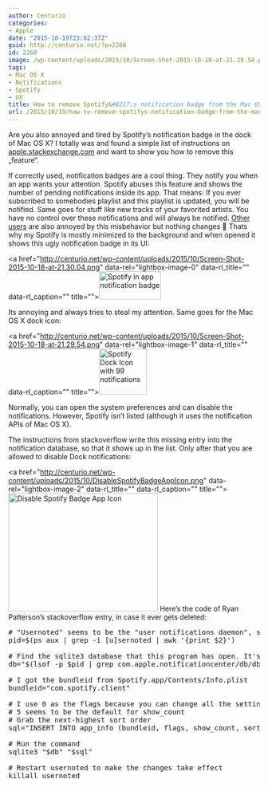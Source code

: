 ```yaml
---
author: Centurio
categories:
- Apple
date: "2015-10-19T23:02:37Z"
guid: http://centurio.net/?p=2260
id: 2260
image: /wp-content/uploads/2015/10/Screen-Shot-2015-10-18-at-21.29.54.png
tags:
- Mac OS X
- Notifications
- Spotify
- UX
title: How to remove Spotify&#8217;s notification badge from the Mac OS X dock
url: /2015/10/19/how-to-remove-spotifys-notification-badge-from-the-mac-os-x-dock/
---
```

Are you also annoyed and tired by Spotify&#8217;s notification badge in the dock of Mac OS X? I totally was and found a simple list of instructions on [apple.stackexchange.com](http://apple.stackexchange.com/questions/153182/remove-dock-notification-badge-for-apps-not-in-notification-center/194316#194316)&nbsp;and want to show you how to remove this &#8222;feature&#8220;.

If correctly used, notification badges are a cool thing. They notify you when an app wants your attention. Spotify abuses this feature and shows the number of pending notifications inside its app. That means: If you ever subscribed to somebodies playlist and this playlist is updated, you will be notified. Same goes for stuff like new tracks of your favorited artists. You have no control over these notifications and will always be notified. [Other](https://community.spotify.com/t5/Help-Accounts-and-Subscriptions/Disable-Notifications/td-p/147336) [users](https://community.spotify.com/t5/Help-Desktop-Mac/Disabling-Mac-OS-X-Dock-badge-notifications-about-additions-to/m-p/609362#M3325) are also annoyed&nbsp;by this misbehavior but nothing changes 🙁 Thats why my Spotify is mostly minimized to the background and when opened it shows this ugly notification badge in its UI:

<a href="http://centurio.net/wp-content/uploads/2015/10/Screen-Shot-2015-10-18-at-21.30.04.png" data-rel="lightbox-image-0" data-rl\_title="" data-rl\_caption="" title=""><img loading="lazy" class="aligncenter size-full wp-image-2261" src="http://centurio.net/wp-content/uploads/2015/10/Screen-Shot-2015-10-18-at-21.30.04.png" alt="Spotify in app notification badge" width="124" height="56" /></a>

Its annoying and always tries to steal my attention. Same goes for the Mac OS X dock icon:

<a href="http://centurio.net/wp-content/uploads/2015/10/Screen-Shot-2015-10-18-at-21.29.54.png" data-rel="lightbox-image-1" data-rl\_title="" data-rl\_caption="" title=""><img loading="lazy" class="aligncenter size-full wp-image-2262" src="http://centurio.net/wp-content/uploads/2015/10/Screen-Shot-2015-10-18-at-21.29.54.png" alt="Spotify Dock Icon with 99 notifications" width="96" height="92" /></a>

Normally, you can open the system preferences and can disable the notifications. However, Spotify isn&#8217;t listed (although it uses the notification APIs of Mac OS X).

The instructions from stackoverflow write this missing entry into the notification database, so that it shows up in the list. Only after that you are allowed to disable Dock notifications:

<a href="http://centurio.net/wp-content/uploads/2015/10/DisableSpotifyBadgeAppIcon.png" data-rel="lightbox-image-2" data-rl\_title="" data-rl\_caption="" title=""><img loading="lazy" class="aligncenter size-medium wp-image-2263" src="http://centurio.net/wp-content/uploads/2015/10/DisableSpotifyBadgeAppIcon-300x237.png" alt="Disable Spotify Badge App Icon" width="300" height="237" srcset="https://centurio.net/wp-content/uploads/2015/10/DisableSpotifyBadgeAppIcon-300x237.png 300w, https://centurio.net/wp-content/uploads/2015/10/DisableSpotifyBadgeAppIcon.png 669w" sizes="(max-width: 300px) 100vw, 300px" /></a>&nbsp;Here&#8217;s the code of Ryan Patterson&#8217;s stackoverflow entry, in case it ever gets deleted:

<pre class="lang:sh decode:true "># "Usernoted" seems to be the "user notifications daemon", so get it's PID.
pid=$(ps aux | grep -i [u]sernoted | awk '{print $2}')

# Find the sqlite3 database that this program has open. It's in a "private" folder (app sandboxing).
db="$(lsof -p $pid | grep com.apple.notificationcenter/db/db\$ | awk '{print $9}')"

# I got the bundleid from Spotify.app/Contents/Info.plist
bundleid="com.spotify.client"

# I use 0 as the flags because you can change all the settings in System Preferences
# 5 seems to be the default for show_count
# Grab the next-highest sort order
sql="INSERT INTO app_info (bundleid, flags, show_count, sort_order) VALUES ( '$bundleid', 0, 5, (SELECT MAX(sort_order) + 1 FROM app_info) );"

# Run the command
sqlite3 "$db" "$sql"

# Restart usernoted to make the changes take effect
killall usernoted</pre>

&nbsp;